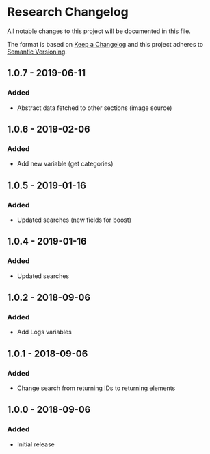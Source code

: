 # Research Changelog

All notable changes to this project will be documented in this file.

The format is based on [Keep a Changelog](http://keepachangelog.com/) and this project adheres to [Semantic Versioning](http://semver.org/).

## 1.0.7 - 2019-06-11
### Added
- Abstract data fetched to other sections (image source)

## 1.0.6 - 2019-02-06
### Added
- Add new variable (get categories)

## 1.0.5 - 2019-01-16
### Added
- Updated searches (new fields for boost)

## 1.0.4 - 2019-01-16
### Added
- Updated searches

## 1.0.2 - 2018-09-06
### Added
- Add Logs variables

## 1.0.1 - 2018-09-06
### Added
- Change search from returning IDs to returning elements

## 1.0.0 - 2018-09-06
### Added
- Initial release
